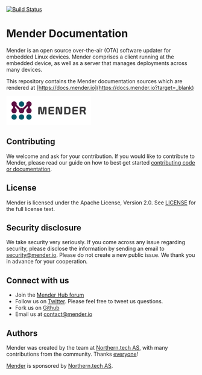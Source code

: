 <!--AUTOVERSION: "mendersoftware/mender-docs.svg?branch=%"/ignore-->
[![Build Status](https://travis-ci.org/mendersoftware/mender-docs.svg?branch=master)](https://travis-ci.org/mendersoftware/mender-docs)

# Mender Documentation

Mender is an open source over-the-air (OTA) software updater for embedded Linux
devices. Mender comprises a client running at the embedded device, as well as
a server that manages deployments across many devices.

This repository contains the Mender documentation sources which are rendered
at [https://docs.mender.io](https://docs.mender.io?target=_blank)

![Mender logo](mender_logo.png)

## Contributing

<!--AUTOVERSION: "mendersoftware/mender/blob/%/CONTRIBUTING.md"/ignore-->
We welcome and ask for your contribution. If you would like to contribute to
Mender, please read our guide on how to best get started [contributing code or
documentation](https://github.com/mendersoftware/mender/blob/master/CONTRIBUTING.md?target=_blank).

## License

<!--AUTOVERSION: "mendersoftware/mender/blob/%/LICENSE"/ignore-->
Mender is licensed under the Apache License, Version 2.0. See
[LICENSE](https://github.com/mendersoftware/mender/blob/master/LICENSE?target=_blank) for the
full license text.

## Security disclosure

We take security very seriously. If you come across any issue regarding
security, please disclose the information by sending an email to
[security@mender.io](security@mender.io). Please do not create a new public
issue. We thank you in advance for your cooperation.

## Connect with us

* Join the [Mender Hub forum](https://hub.mender.io)
* Follow us on [Twitter](https://twitter.com/mender_io?target=_blank). Please
  feel free to tweet us questions.
* Fork us on [Github](https://github.com/mendersoftware?target=_blank)
* Email us at [contact@mender.io](mailto:contact@mender.io)


## Authors

Mender was created by the team at [Northern.tech AS](https://northern.tech), with many contributions from
the community. Thanks [everyone](https://github.com/mendersoftware/mender/graphs/contributors)!

[Mender](https://mender.io) is sponsored by [Northern.tech AS](https://northern.tech).
